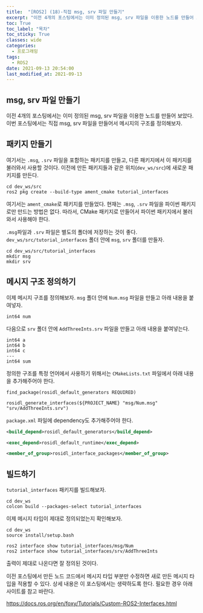 ```yaml
---
title:  "[ROS2] (18)-직접 msg, srv 파일 만들기"
excerpt: "이전 4개의 포스팅에서는 이미 정의된 msg, srv 파일을 이용한 노드를 만들어 보았다. 이번 포스팅에서는 직접 msg, srv 파일을 만들어서 메시지의 구조를 정의해보자."
toc: True
toc_label: "목차"
toc_sticky: True
classes: wide
categories:
  - 프로그래밍
tags:
  - ROS2
date: 2021-09-13 20:54:00
last_modified_at: 2021-09-13
---
```


## msg, srv 파일 만들기
이전 4개의 포스팅에서는 이미 정의된 msg, srv 파일을 이용한 노드를 만들어 보았다. 이번 포스팅에서는 직접 msg, srv 파일을 만들어서 메시지의 구조를 정의해보자.

## 패키지 만들기
여기서는 `.msg`, `.srv` 파일을 포함하는 패키지를 만들고, 다른 패키지에서 이 패키지를 불러와서 사용할 것이다. 이전에 만든 패키지들과 같은 위치(`dev_ws/src`)에 새로운 패키지를 만든다.

```
cd dev_ws/src
ros2 pkg create --build-type ament_cmake tutorial_interfaces
```

여기서는 `ament_cmake`로 패키지를 만들었다. 현재는 `.msg`, `.srv` 파일을 파이썬 패키지로만 만드는 방법은 없다. 따라서, CMake 패키지로 만들어서 파이썬 패키지에서 불러와서 사용해야 한다.

`.msg`파일과 `.srv` 파일은 별도의 폴더에 저장하는 것이 좋다. `dev_ws/src/tutorial_interfaces` 폴더 안에 `msg`, `srv` 폴더를 만들자.

```
cd dev_ws/src/tutorial_interfaces
mkdir msg
mkdir srv
```

## 메시지 구조 정의하기
이제 메시지 구조를 정의해보자. `msg` 폴더 안에 `Num.msg` 파일을 만들고 아래 내용을 붙여넣자.

```
int64 num
```

다음으로 `srv` 폴더 안에 `AddThreeInts.srv` 파일을 만들고 아래 내용을 붙여넣는다.

```
int64 a
int64 b
int64 c
---
int64 sum
```

정의한 구조를 특정 언어에서 사용하기 위해서는 `CMakeLists.txt` 파일에서 아래 내용을 추가해주어야 한다.

```
find_package(rosidl_default_generators REQUIRED)

rosidl_generate_interfaces(${PROJECT_NAME} "msg/Num.msg" "srv/AddThreeInts.srv")
```

`package.xml` 파일에 dependency도 추가해주어야 한다.

```xml
<build_depend>rosidl_default_generators</build_depend>

<exec_depend>rosidl_default_runtime</exec_depend>

<member_of_group>rosidl_interface_packages</member_of_group>
```

## 빌드하기
`tutorial_interfaces` 패키지를 빌드해보자.

```
cd dev_ws
colcon build --packages-select tutorial_interfaces
```

이제 메시지 타입이 제대로 정의되었는지 확인해보자.

```
cd dev_ws
source install/setup.bash

ros2 interface show tutorial_interfaces/msg/Num
ros2 interface show tutorial_interfaces/srv/AddThreeInts
```

출력이 제대로 나온다면 잘 정의된 것이다.

이전 포스팅에서 만든 노드 코드에서 메시지 타입 부분만 수정하면 새로 만든 메시지 타입을 적용할 수 있다. 상세 내용은 이 포스팅에서는 생략하도록 한다. 필요한 경우 아래 사이트를 참고 바란다.

<https://docs.ros.org/en/foxy/Tutorials/Custom-ROS2-Interfaces.html>
